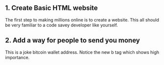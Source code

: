 ## 1. Create Basic HTML website
The first step to making millions online is to create a website. This all should be very familiar to a code savey developer like yourself. 

## 2. Add a way for people to send you money
This is a joke bitcoin wallet address.
Notice the new b tag which shows high importance.